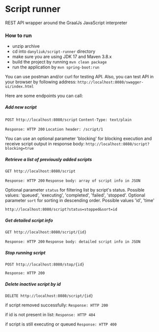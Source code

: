 # Script runner
REST API wrapper around the GraalJs JavaScript interpreter

### How to run
* unzip archive
* cd into `danyliuk/script-runner` directory
* make sure you are using JDK 17 and Maven 3.8.x
* build the project by running `mvn clean package`
* run the application by `mvn spring-boot:run`

You can use postman and/or curl for testing API. Also, you can test API in your browser by following address:
`http://localhost:8080/swagger-ui/index.html`

Here are some endpoints you can call:

##### Add new script
`POST http://localhost:8080/script`
`Content-Type: text/plain`

`Response: HTTP 200`
`Location header: /script/1`

You can use an optional parameter 'blocking' for blocking execution and receive script output in response body:
`http://localhost:8080/script?blocking=true`

##### Retrieve a list of previously added scripts
`GET http://localhost:8080/script`

`Response: HTTP 200`
`Response body: array of script info in JSON`

Optional parameter `status` for filtering list by script's status. Possible values: 'queued', 'executing', 'completed', 'failed', 'stopped'.
Optional parameter `sort` for sorting in descending order. Possible values 'id', 'time'

`http://localhost:8080/script?status=stopped&sort=id`

##### Get detailed script info
`GET http://localhost:8080/script/{id}`

`Response: HTTP 200`
`Response body: detailed script info in JSON`

##### Stop running script
`POST http://localhost:8080/stop/{id}`

`Response: HTTP 200`

##### Delete inactive script by id
`DELETE http://localhost:8080/script/{id}`

if script removed successfully:
`Response: HTTP 200`

if id is not present in list:
`Response: HTTP 404`

if script is still executing or queued
`Response: HTTP 400`
